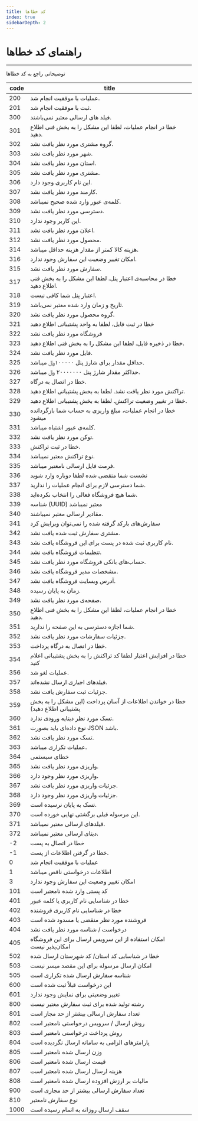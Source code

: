 ```yaml
---
title: کد خطاها 
index: true
sidebarDepth: 2
---
```


<div class="container">

# راهنمای کد خطاها  
<hr>
 توضیحاتی راجع به کد خطاها 

<table>
  <thead>
    <tr><th>code</th><th>title</th></tr>
  </thead>
  <tbody>
    <tr><td>200</td><td>عملیات با موفقیت انجام شد.</td></tr>
    <tr><td>201</td><td>ثبت با موفقیت انجام شد.</td></tr>
    <tr><td>300</td><td>فیلد های ارسالی معتبر نمی‌باشند.</td></tr>
    <tr><td>301</td><td>خطا در انجام عملیات، لطفا این مشکل را به بخش فنی اطلاع دهید.</td></tr>
    <tr><td>302</td><td>گروه مشتری مورد نظر یافت نشد.</td></tr>
    <tr><td>303</td><td>شهر مورد نظر یافت نشد.</td></tr>
    <tr><td>304</td><td>استان مورد نظر یافت نشد.</td></tr>
    <tr><td>305</td><td>مشتری مورد نظر یافت نشد.</td></tr>
    <tr><td>306</td><td>این نام کاربری وجود دارد.</td></tr>
    <tr><td>307</td><td>کارمند مورد نظر یافت نشد.</td></tr>
    <tr><td>308</td><td>کلمه‌ی عبور وارد شده صحیح نمیباشد.</td></tr>
    <tr><td>309</td><td>دسترسی مورد نظر یافت نشد.</td></tr>
    <tr><td>310</td><td>این کاربر وجود ندارد.</td></tr>
    <tr><td>311</td><td>اعلان مورد نظر یافت نشد.</td></tr>
    <tr><td>312</td><td>محصول مورد نظر یافت نشد.</td></tr>
    <tr><td>314</td><td>هزینه کالا کمتر از مقدار هزینه حداقل میباشد.</td></tr>
    <tr><td>316</td><td>امکان تغییر وضعیت این سفارش وجود ندارد.</td></tr>
    <tr><td>315</td><td>سفارش مورد نظر یافت نشد.</td></tr>
    <tr><td>317</td><td>خطا در محاسبه‌ی اعتبار پنل. لطفا این مشکل را به بخش فنی اطلاع دهید.</td></tr>
    <tr><td>318</td><td>اعتبار پنل شما کافی نیست.</td></tr>
    <tr><td>319</td><td>تاریخ و زمان وارد شده معتبر نمی‌باشد.</td></tr>
    <tr><td>320</td><td>گروه محصول مورد نظر یافت نشد.</td></tr>
    <tr><td>321</td><td>خطا در ثبت فایل، لطفا به واحد پشتیبانی اطلاع دهید</td></tr>
    <tr><td>322</td><td>فروشگاه مورد نظر یافت نشد</td></tr>
    <tr><td>323</td><td>خطا در ذخیره فایل. لطفا این مشکل را به بخش فنی اطلاع دهید.</td></tr>
    <tr><td>324</td><td>فایل مورد نظر یافت نشد.</td></tr>
    <tr><td>325</td><td>حداقل مقدار برای شارژ پنل ۱۰۰۰۰۰﷼ میباشد.</td></tr>
    <tr><td>326</td><td>حداکثر مقدار شارژ پنل ۲۰۰۰۰۰۰۰ ﷼ میباشد.</td></tr>
    <tr><td>327</td><td>خطا در اتصال به درگاه.</td></tr>
    <tr><td>328</td><td>تراکنش مورد نظر یافت نشد. لطفا به بخش پشتیبانی اطلاع دهید.</td></tr>
     <tr><td>329</td><td>خطا در تغییر وضعیت تراکنش. لطفا به بخش پشتیبانی اطلاع دهید.</td></tr>
    <tr><td>330</td><td>خطا در انجام عملیات، مبلغ واریزی به حساب شما بازگردانده میشود</td></tr>
    <tr><td>331</td><td>کلمه‌ی عبور اشتباه میباشد.</td></tr>
    <tr><td>332</td><td>توکن مورد نظر یافت نشد.</td></tr>
    <tr><td>333</td><td>خطا در ثبت تراکنش.</td></tr>
    <tr><td>334</td><td>نوع تراکنش معتبر نمیباشد.</td></tr>
    <tr><td>335</td><td>فرمت فایل ارسالی نامعتبر میباشد.</td></tr>
    <tr><td>336</td><td>نشست شما منقضی شده لطفا دوباره وارد شوید</td></tr>
    <tr><td>337</td><td>شما دسترسی لازم برای انجام عملیات را ندارید.</td></tr>
    <tr><td>338</td><td>شما هیچ فروشگاه فعالی را انتخاب نکرده‌اید.</td></tr>
    <tr><td>339</td><td>شناسه (UUID) معتبر نمیباشد</td></tr>
    <tr><td>340</td><td>مقادیر ارسالی معتبر نمیباشند.</td></tr>
    <tr><td>341</td><td>سفارش‌های بارکد گرفته شده را نمی‌توان ویرایش کرد</td></tr>
    <tr><td>342</td><td>مشتری سفارش ثبت شده یافت نشد.</td></tr>
    <tr><td>343</td><td>نام کاربری ثبت شده در پست برای این فروشگاه یافت نشد.</td></tr>
    <tr><td>344</td><td>تنظیمات فروشگاه یافت نشد.</td></tr>
    <tr><td>345</td><td>حساب‌های بانکی فروشگاه مورد نظر یافت نشد.</td></tr>
    <tr><td>346</td><td>مشخصات مدیر فروشگاه یافت نشد.</td></tr>
    <tr><td>347</td><td>آدرس وبسایت فروشگاه یافت نشد.</td></tr>
    <tr><td>348</td><td>زمان به پایان رسیده.</td></tr>
    <tr><td>349</td><td>صفحه‌ی مورد نظر یافت نشد.</td></tr>
    <tr><td>350</td><td>خطا در انجام عملیات، لطفا این مشکل را به بخش فنی اطلاع دهید.</td></tr>
    <tr><td>351</td><td>شما اجازه دسترسی به این صفحه را ندارید.</td></tr>
    <tr><td>352</td><td>جزئیات سفارشات مورد نظر یافت نشد.</td></tr>
    <tr><td>353</td><td>خطا در اتصال به درگاه پرداخت.</td></tr>
    <tr><td>354</td><td>خطا در افزایش اعتبار لطفا کد تراکنش را به بخش پشتیبانی اعلام کنید</td></tr>
    <tr><td>356</td><td>عملیات لغو شد.</td></tr>
    <tr><td>357</td><td>فیلدهای اجباری ارسال نشده‌اند.</td></tr>
    <tr><td>358</td><td>جزئیات ثبت سفارش یافت نشد.</td></tr>
    <tr><td>359</td><td>خطا در خواندن اطلاعات از آسان پرداخت (این مشکل را به بخش پشتیبانی اطلاع دهید)</td></tr>
    <tr><td>360</td><td>تسک مورد نظر دیتایه ورودی ندارد.</td></tr>
    <tr><td>361</td><td>نوع داده‌ای باید بصورت JSON باشد.</td></tr>
    <tr><td>362</td><td>تسک مورد نظر یافت نشد.</td></tr>
    <tr><td>363</td><td>عملیات تکراری میباشد.</td></tr>
    <tr><td>364</td><td>خطای سیستمی</td></tr>
    <tr><td>365</td><td>واریزی مورد نظر یافت نشد.</td></tr>
    <tr><td>366</td><td>واریزی مورد نظر وجود دارد.</td></tr>
    <tr><td>367</td><td>جزئیات واریزی مورد نظر یافت نشد.</td></tr>
    <tr><td>368</td><td>جزئیات واریزی مورد نظر وجود دارد.</td></tr>
    <tr><td>369</td><td>تسک به پایان نرسیده است.</td></tr>
    <tr><td>370</td><td>این مرسوله قبلی برگشتی نهایی خورده است.</td></tr>
    <tr><td>371</td><td>فیلدهای ارسالی معتبر نمیباشد.</td></tr>
    <tr><td>372</td><td>دیتای ارسالی معتبر نمیباشد.</td></tr>
    <tr><td>-2</td><td>خطا در اتصال به پست</td></tr>
    <tr><td>-1</td><td>خطا در گرفتن اطلاعات از پست.</td></tr>
    <tr><td>0</td><td>عملیات با موفقیت انجام شد</td></tr>
    <tr><td>1</td><td>اطلاعات درخواستی ناقص میباشد</td></tr>
    <tr><td>3</td><td>امکان تغییر وضعیت این سفارش وجود ندارد</td></tr>
    <tr><td>101</td><td>کد پستی وارد شده نامعتبر است</td></tr>
    <tr><td>401</td><td>خطا در شناسایی نام کاربری یا کلمه عبور</td></tr>
    <tr><td>402</td><td>خطا در شناسایی نام کاربری فروشنده</td></tr>
    <tr><td>403</td><td>فروشنده مورد نظر منقضی یا مسدود شده است</td></tr>
    <tr><td>404</td><td>درخواست / شناسه مورد نظر یافت نشد</td></tr>
    <tr><td>405</td><td>امکان استفاده از این سرویس ارسال برای این فروشگاه امکان‌پذیر نیست</td></tr>
    <tr><td>502</td><td>خطا در شناسایی کد استان/ کد شهرستان ارسال شده</td></tr>
    <tr><td>503</td><td>امکان ارسال مرسوله برای این مقصد میسر نیست</td></tr>
    <tr><td>505</td><td>شناسه سفارش ارسال شده تکراری است</td></tr>
    <tr><td>600</td><td>این درخواست قبلاً ثبت شده است</td></tr>
    <tr><td>601</td><td>تغییر وضعیتی برای نمایش وجود ندارد</td></tr>
      <tr><td>800</td><td>رشته تولید شده برای ثبت سفارش معتبر نیست</td></tr>
    <tr><td>801</td><td>تعداد سفارش ارسالی بیشتر از حد مجاز است</td></tr>
    <tr><td>802</td><td>روش ارسال / سرویس درخواستی نامعتبر است</td></tr>
    <tr><td>803</td><td>روش پرداخت درخواستی نامعتبر است</td></tr>
    <tr><td>804</td><td>پارامترهای الزامی به سامانه ارسال نگردیده است</td></tr>
    <tr><td>805</td><td>وزن ارسال شده نامعتبر است</td></tr>
    <tr><td>806</td><td>قیمت ارسال شده نامعتبر است</td></tr>
    <tr><td>807</td><td>هزینه ارسال ارسال شده نامعتبر است</td></tr>
    <tr><td>808</td><td>مالیات بر ارزش افزوده ارسال شده نامعتبر است</td></tr>
    <tr><td>900</td><td>تعداد سفارش ارسالی بیشتر از حد مجازی است</td></tr>
    <tr><td>810</td><td>نوع سفارش نامعتبر</td></tr>
    <tr><td>1000</td><td>سقف ارسال روزانه به اتمام رسیده است</td></tr>
  </tbody>
</table>

<!-- closing container -->
</div>











